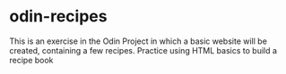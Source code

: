 # odin-recipes
This is an exercise in the Odin Project in which a basic website will be created, containing a few recipes.
Practice using HTML basics to build a recipe book